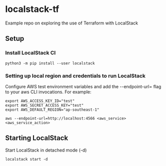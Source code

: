 # localstack-tf

Example repo on exploring the use of Terraform with LocalStack

## Setup

### Install LocalStack CI

`python3 -m pip install --user localstack`

### Setting up local region and credentials to run LocalStack

Configure AWS test environment variables and add the --endpoint-url=<localstack-url> flag to your aws CLI invocations. For example:

```shell
export AWS_ACCESS_KEY_ID="test"
export AWS_SECRET_ACCESS_KEY="test"
export AWS_DEFAULT_REGION="ap-southeast-1"

aws --endpoint-url=http://localhost:4566 <aws_service> <aws_service_action>
```

## Starting LocalStack

Start LocalStack in detached mode (-d)

`localstack start -d`
